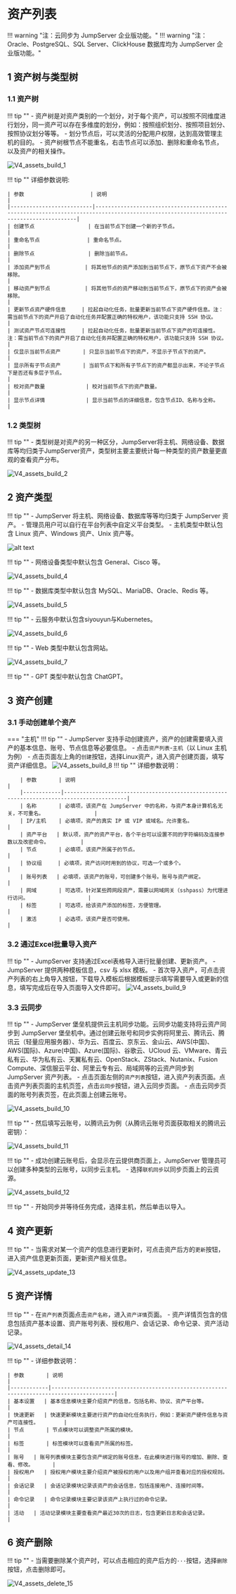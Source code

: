 # 资产列表
!!! warning "注：云同步为 JumpServer 企业版功能。"
!!! warning "注：Oracle、PostgreSQL、SQL Server、ClickHouse 数据库均为 JumpServer 企业版功能。"
## 1 资产树与类型树
### 1.1 资产树
!!! tip ""
    - 资产树是对资产类别的一个划分，对于每个资产，可以按照不同维度进行划分，同一资产可以存在多维度的划分，例如：按照组织划分、按照项目划分、按照协议划分等等。
    - 划分节点后，可以灵活的分配用户权限，达到高效管理主机的目的。
    - 资产树根节点不能重名，右击节点可以添加、删除和重命名节点，以及资产的相关操作。


![V4_assets_build_1](../../../../img/V4_assets_tree_1.png)

!!! tip ""
    详细参数说明:

    | 参数                     | 说明                                                                                                                                 |
    |--------------------------|--------------------------------------------------------------------------------------------------------------------------------------|
    | 创建节点                 | 在当前节点下创建一个新的子节点。                                                                                                     |
    | 重命名节点               | 重命名节点。                                                                                                                         |
    | 删除节点                 | 删除当前节点。                                                                                                                       |
    | 添加资产到节点           | 将其他节点的资产添加到当前节点下，原节点下资产不会被移除。                                                                           |
    | 移动资产到节点           | 将其他节点的资产移动到当前节点下，原节点下的资产会被移除。                                                                           |
    | 更新节点资产硬件信息     | 拉起自动化任务，批量更新当前节点下资产硬件信息。注：需当前节点下的资产开启了自动化任务并配置正确的特权用户，该功能只支持 SSH 协议。    |
    | 测试资产节点可连接性     | 拉起自动化任务，批量更新当前节点下资产的可连接性。注：需当前节点下的资产开启了自动化任务并配置正确的特权用户，该功能只支持 SSH 协议。  |
    | 仅显示当前节点资产       | 只显示当前节点下的资产，不显示子节点下的资产。                                                                                       |
    | 显示所有子节点资产       | 当前节点下和所有子节点下的资产都显示出来，不论子节点下是否还有多层子节点。                                                           |
    | 校对资产数量             | 校对当前节点下的资产数量。                                                                                                           |
    | 显示节点详情             | 显示当前节点的详细信息，包含节点ID、名称与全称。                                                                                     |

### 1.2 类型树 
!!! tip ""
    - 类型树是对资产的另一种区分，JumpServer将主机、网络设备、数据库等均归类于JumpServer资产，类型树主要主要统计每一种类型的资产数量更直观的查看资产分布。

![V4_assets_build_2](../../../../img/V4_assets_tree_2.png)

## 2 资产类型
!!! tip ""
    - JumpServer 将主机、网络设备、数据库等等均归类于 JumpServer 资产。
    - 管理员用户可以自行在平台列表中自定义平台类型。
    - 主机类型中默认包含 Linux 资产、Windows 资产、Unix 资产等。

![alt text](../../../../img/V4_assets_type_3.png)

!!! tip ""
    - 网络设备类型中默认包含 General、Cisco 等。

![V4_assets_build_4](../../../../img/V4_assets_type_4.png)

!!! tip ""
    - 数据库类型中默认包含 MySQL、MariaDB、Oracle、Redis 等。

![V4_assets_build_5](../../../../img/V4_assets_type_5.png)

!!! tip ""
    - 云服务中默认包含siyouyun与Kubernetes。

![V4_assets_build_6](../../../../img/V4_assets_type_6.png)

!!! tip ""
    - Web 类型中默认包含网站。

![V4_assets_build_7](../../../../img/V4_assets_type_7.png)

!!! tip ""
    - GPT 类型中默认包含 ChatGPT。

## 3 资产创建
### 3.1 手动创建单个资产
=== "主机"
    !!! tip ""
        - JumpServer 支持手动创建资产，资产的创建需要填入资产的基本信息、账号、节点信息等必要信息。
        - 点击`资产列表`-`主机`（以 Linux 主机为例）
        - 点击页面左上角的`创建`按钮，选择Linux资产，进入资产创建页面，填写资产详细信息。
    ![V4_assets_build_8](../../../../img/V4_assets_build_8.png)
    !!! tip ""
        详细参数说明：

        | 参数       | 说明                                                                                     |
        |------------|------------------------------------------------------------------------------------------|
        | 名称       | 必填项，该资产在 JumpServer 中的名称，与资产本身计算机名无关，不可重名。                |
        | IP/主机    | 必填项，资产的真实 IP 或 VIP 或域名。允许重名。                                         |
        | 资产平台   | 默认项，资产的资产平台，各个平台可以设置不同的字符编码及连接参数以及改密命令。          |
        | 节点       | 必填项，该资产所属于的节点。                                                            |
        | 协议组     | 必填项，资产访问时用到的协议，可选一个或多个。                                          |
        | 账号列表   | 必填项，该资产的账号，可创建多个账号。账号与资产绑定。                                  |
        | 网域       | 可选项，针对某些跨网段资产，需要以网域网关（sshpass）为代理进行访问。                   |
        | 标签       | 可选项，给该资产添加的标签，方便管理。                                                  |
        | 激活       | 必选项，该资产是否可使用。                                                              |

### 3.2 通过Excel批量导入资产
!!! tip ""
    - JumpServer 支持通过Excel表格导入进行批量创建、更新资产。
    - JumpServer 提供两种模板信息，csv 与 xlsx 模板。
    - 首次导入资产，可点击资产列表的右上角导入按钮，下载导入模板后根据模板提示填写需要导入或更新的信息，填写完成后在导入页面导入文件即可。
![V4_assets_build_9](../../../../img/V4_assets_build_9.png)
### 3.3 云同步
!!! tip ""
    - JumpServer 堡垒机提供云主机同步功能。云同步功能支持将云资产同步到 JumpServer 堡垒机中。通过创建云账号和同步实例将阿里云、腾讯云、腾讯云（轻量应用服务器）、华为云、百度云、京东云、金山云、AWS(中国)、AWS(国际)、Azure(中国)、Azure(国际)、谷歌云、UCloud 云、VMware、青云私有云、华为私有云、天翼私有云、OpenStack、ZStack、Nutanix、Fusion Compute、深信服云平台、阿里云专有云、局域网等的云资产同步到JumpServer 资产列表。
    - 点击页面左侧的`资产列表`按钮，进入资产列表页面。点击资产列表页面的主机页签，点击`云同步`按钮，进入云同步页面。
    - 点击云同步页面的账号列表页签，在此页面上创建云账号。

![V4_assets_build_10](../../../../img/V4_assets_build_10.png)

!!! tip ""
    - 然后填写云账号，以腾讯云为例（从腾讯云账号页面获取相关的腾讯云密钥）：

![V4_assets_build_11](../../../../img/V4_assets_build_11.png)

!!! tip ""
    - 成功创建云账号后，会显示在云提供商页面上，JumpServer 管理员可以创建多种类型的云账号，以同步云主机。
    - 选择`联机同步`以同步页面上的云资源。

![V4_assets_build_12](../../../../img/V4_assets_build_12.png)

!!! tip ""
    - 开始同步并等待任务完成，选择主机，然后单击以导入。


## 4 资产更新
!!! tip ""
    - 当需求对某一个资产的信息进行更新时，可点击资产后方的`更新`按钮，进入资产信息更新页面，更新资产相关信息。

![V4_assets_update_13](../../../../img/V4_assets_update_13.png)

## 5 资产详情
!!! tip ""
    - 在`资产列表`页面点击`资产名称`，进入`资产详情`页面。
    - 资产详情页包含的信息包括资产基本设置、资产账号列表、授权用户、会话记录、命令记录、资产活动记录。

![V4_assets_detail_14](../../../../img/V4_assets_detail_14.png)

!!! tip ""
    - 详细参数说明：

    | 参数       | 说明                                                                                     |
    |------------|------------------------------------------------------------------------------------------|
    | 基本设置   | 基本信息模块主要介绍资产的信息，包括名称、协议、资产平台等。                            |
    | 快速更新   | 快速更新模块主要进行资产的自动化任务执行，例如：更新资产硬件信息与资产可连接性。        |
    | 节点       | 节点模块可以调整资产所属的模块。                                                        |
    | 标签       | 标签模块可以查看资产所属的标签。                                                        |
    | 账号   | 账号列表模块主要包含资产绑定的账号信息，在此模块进行账号的增加、删除、查看、修改。      |
    | 授权用户   | 授权用户模块主要介绍资产被授权的用户以及用户组并查看对应的授权规则。                    |
    | 会话记录   | 会话记录模块记录该资产的会话信息，包括连接用户、连接时间等。                            |
    | 命令记录   | 命令记录模块主要记录该资产上执行过的命令记录。                                          |
    | 活动   | 活动记录模块主要查看资产最近30次的日志，包含更新日志和会话记录。                        |

## 6 资产删除
!!! tip ""
    - 当需要删除某个资产时，可以点击相应的资产后方的`···`按钮，选择`删除`按钮，点击删除即可。
    
![V4_assets_delete_15](../../../../img/V4_assets_delete_15.png)